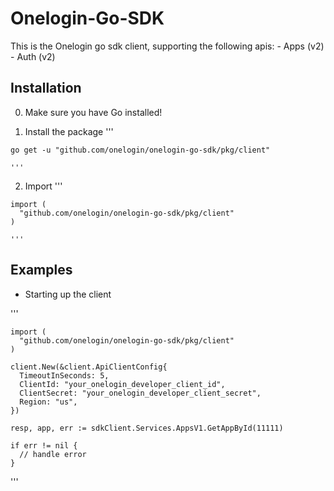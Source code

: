 # Onelogin-Go-SDK
  This is the Onelogin go sdk client, supporting the following apis:
    - Apps (v2)
    - Auth (v2)

## Installation
  0) Make sure you have Go installed!

  1) Install the package
    '''

    go get -u "github.com/onelogin/onelogin-go-sdk/pkg/client"

    '''

  2) Import
    '''

    import (
      "github.com/onelogin/onelogin-go-sdk/pkg/client"
    )

    '''

## Examples

  - Starting up the client

  '''

    import (
      "github.com/onelogin/onelogin-go-sdk/pkg/client"
    )

    client.New(&client.ApiClientConfig{
      TimeoutInSeconds: 5,
      ClientId: "your_onelogin_developer_client_id",
      ClientSecret: "your_onelogin_developer_client_secret",
      Region: "us",
    })

    resp, app, err := sdkClient.Services.AppsV1.GetAppById(11111)

    if err != nil {
      // handle error
    }

  '''
